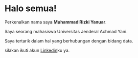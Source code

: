 # Halo semua! 

Perkenalkan nama saya **Muhammad Rizki Yanuar**.<br>

Saya seorang mahasiswa Universitas Jenderal Achmad Yani.<br>

Saya tertarik dalam hal yang berhubungan dengan bidang data. <br>

silakan ikuti akun [Linkedin](www.linkedin.com/in/muhammadrizkiyanuar)ku ya.
